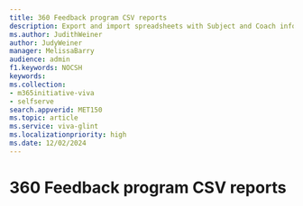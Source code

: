```yaml
---
title: 360 Feedback program CSV reports
description: Export and import spreadsheets with Subject and Coach information for Viva Glint 360 Feedback programs.
ms.author: JudithWeiner
author: JudyWeiner
manager: MelissaBarry
audience: admin
f1.keywords: NOCSH
keywords: 
ms.collection:  
- m365initiative-viva
- selfserve 
search.appverid: MET150 
ms.topic: article
ms.service: viva-glint
ms.localizationpriority: high
ms.date: 12/02/2024
---
```


# 360 Feedback program CSV reports

